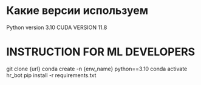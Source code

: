 # Какие версии используем 
Python version 3.10  CUDA VERSION 11.8

# INSTRUCTION FOR ML DEVELOPERS
git clone {url}
conda create -n {env_name} python==3.10 
conda activate hr_bot
 pip install -r requirements.txt

